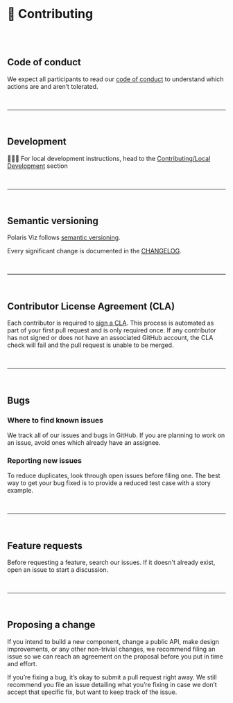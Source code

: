 <br/>

# 🤝 Contributing

<br/>
<br/>

## Code of conduct

We expect all participants to read our [code of conduct](http://polaris-viz.shopify.io/?path=/docs/code-of-conduct--page) to understand which actions are and aren’t tolerated.

<br/>
<hr/>
<br/>

## Development
<!-- TODO UPDATE LINK -->

👩🏾‍💻 For local development instructions, head to the [Contributing/Local Development](http://polaris-viz.shopify.io/?path=/story/contributing-local-development--page) section

<br/>
<hr/>
<br/>

## Semantic versioning

Polaris Viz follows [semantic versioning](https://semver.org/).

Every significant change is documented in the [CHANGELOG](/CHANGELOG.md).

<br/>
<hr/>
<br/>

## Contributor License Agreement (CLA)

Each contributor is required to [sign a CLA](https://cla.shopify.com/). This process is automated as part of your first pull request and is only required once. If any contributor has not signed or does not have an associated GitHub account, the CLA check will fail and the pull request is unable to be merged.

<br/>
<hr/>
<br/>

## Bugs

### Where to find known issues

We track all of our issues and bugs in GitHub. If you are planning to work on an issue, avoid ones which already have an assignee.

### Reporting new issues

To reduce duplicates, look through open issues before filing one. The best way to get your bug fixed is to provide a reduced test case with a story example.


<br/>
<hr/>
<br/>

## Feature requests

Before requesting a feature, search our issues. If it doesn't already exist, open an issue to start a discussion.

<br/>
<hr/>
<br/>

## Proposing a change

If you intend to build a new component, change a public API, make design improvements, or any other non-trivial changes, we recommend filing an issue so we can reach an agreement on the proposal before you put in time and effort.

If you’re fixing a bug, it’s okay to submit a pull request right away. We still recommend you file an issue detailing what you’re fixing in case we don’t accept that specific fix, but want to keep track of the issue.
